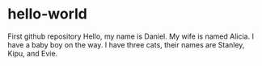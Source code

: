 # hello-world
First github repository
Hello, my name is Daniel. My wife is named Alicia. I have a baby boy on the way. I have three cats, their names are Stanley, Kipu, and Evie.

